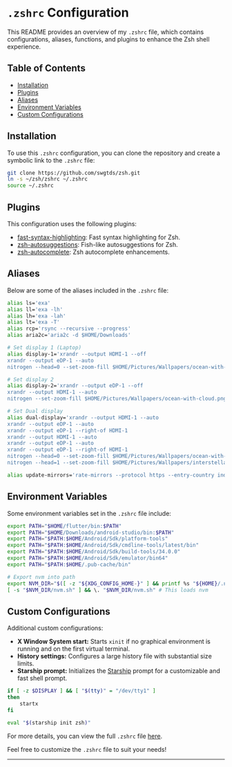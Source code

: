 
# `.zshrc` Configuration

This README provides an overview of my `.zshrc` file, which contains configurations, aliases, functions, and plugins to enhance the Zsh shell experience.

## Table of Contents

- [Installation](#installation)
- [Plugins](#plugins)
- [Aliases](#aliases)
- [Environment Variables](#environment-variables)
- [Custom Configurations](#custom-configurations)

## Installation

To use this `.zshrc` configuration, you can clone the repository and create a symbolic link to the `.zshrc` file:

```sh
git clone https://github.com/swgtds/zsh.git
ln -s ~/zsh/zshrc ~/.zshrc
source ~/.zshrc
```

## Plugins

This configuration uses the following plugins:

- [fast-syntax-highlighting](https://github.com/zdharma-continuum/fast-syntax-highlighting): Fast syntax highlighting for Zsh.
- [zsh-autosuggestions](https://github.com/zsh-users/zsh-autosuggestions): Fish-like autosuggestions for Zsh.
- [zsh-autocomplete](https://github.com/marlonrichert/zsh-autocomplete): Zsh autocomplete enhancements.

## Aliases

Below are some of the aliases included in the `.zshrc` file:

```sh
alias ls='exa'
alias ll='exa -lh'
alias lh='exa -lah'
alias lt='exa -T'
alias rcp='rsync --recursive --progress'
alias aria2c='aria2c -d $HOME/Downloads'

# Set display 1 (Laptop)
alias display-1='xrandr --output HDMI-1 --off
xrandr --output eDP-1 --auto
nitrogen --head=0 --set-zoom-fill $HOME/Pictures/Wallpapers/ocean-with-cloud.png'

# Set display 2
alias display-2='xrandr --output eDP-1 --off
xrandr --output HDMI-1 --auto
nitrogen --set-zoom-fill $HOME/Pictures/Wallpapers/ocean-with-cloud.png'

# Set Dual display
alias dual-display='xrandr --output HDMI-1 --auto
xrandr --output eDP-1 --auto 
xrandr --output eDP-1 --right-of HDMI-1
xrandr --output HDMI-1 --auto
xrandr --output eDP-1 --auto 
xrandr --output eDP-1 --right-of HDMI-1
nitrogen --head=0 --set-zoom-fill $HOME/Pictures/Wallpapers/ocean-with-cloud.png
nitrogen --head=1 --set-zoom-fill $HOME/Pictures/Wallpapers/interstellar-wallpaper.png'

alias update-mirrors='rate-mirrors --protocol https --entry-country india --allow-root arch | sudo tee /etc/pacman.d/mirrorlist'
```

## Environment Variables

Some environment variables set in the `.zshrc` file include:

```sh
export PATH="$HOME/flutter/bin:$PATH"
export PATH="$HOME/Downloads/android-studio/bin:$PATH"
export PATH="$PATH:$HOME/Android/Sdk/platform-tools"
export PATH="$PATH:$HOME/Android/Sdk/cmdline-tools/latest/bin" 
export PATH="$PATH:$HOME/Android/Sdk/build-tools/34.0.0"
export PATH="$PATH:$HOME/Android/Sdk/emulator/bin64"
export PATH="$PATH:$HOME/.pub-cache/bin"

# Export nvm into path
export NVM_DIR="$([ -z "${XDG_CONFIG_HOME-}" ] && printf %s "${HOME}/.nvm" || printf %s "${XDG_CONFIG_HOME}/nvm")"
[ -s "$NVM_DIR/nvm.sh" ] && \. "$NVM_DIR/nvm.sh" # This loads nvm
```

## Custom Configurations

Additional custom configurations:

- **X Window System start:** Starts `xinit` if no graphical environment is running and on the first virtual terminal.
- **History settings:** Configures a large history file with substantial size limits.
- **Starship prompt:** Initializes the [Starship](https://starship.rs/) prompt for a customizable and fast shell prompt.

```sh
if [ -z $DISPLAY ] && [ "$(tty)" = "/dev/tty1" ]
then
    startx
fi

eval "$(starship init zsh)"
```

For more details, you can view the full `.zshrc` file [here](https://github.com/swgtds/zsh/blob/main/zshrc).

Feel free to customize the `.zshrc` file to suit your needs!

---


